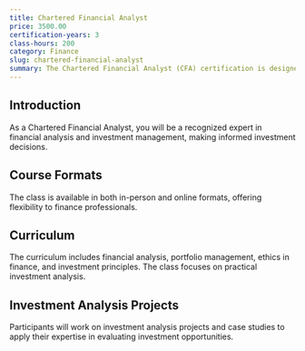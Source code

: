 ```yaml
---
title: Chartered Financial Analyst
price: 3500.00
certification-years: 3
class-hours: 200
category: Finance
slug: chartered-financial-analyst
summary: The Chartered Financial Analyst (CFA) certification is designed for professionals in the finance and investment industry. This comprehensive class covers financial analysis, portfolio management, and investment principles. It equips candidates with the skills needed to excel in financial analysis and investment management.
---
```


## Introduction

As a Chartered Financial Analyst, you will be a recognized expert in financial analysis and investment management, making informed investment decisions.

## Course Formats

The class is available in both in-person and online formats, offering flexibility to finance professionals.

## Curriculum

The curriculum includes financial analysis, portfolio management, ethics in finance, and investment principles. The class focuses on practical investment analysis.

## Investment Analysis Projects

Participants will work on investment analysis projects and case studies to apply their expertise in evaluating investment opportunities.

